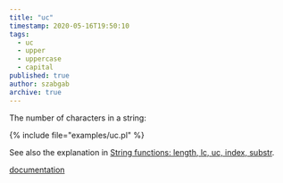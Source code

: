 ```yaml
---
title: "uc"
timestamp: 2020-05-16T19:50:10
tags:
  - uc
  - upper
  - uppercase
  - capital
published: true
author: szabgab
archive: true
---
```



The number of characters in a string:

{% include file="examples/uc.pl" %}

See also the explanation in [String functions: length, lc, uc, index, substr](/string-functions-length-lc-uc-index-substr).

[documentation](https://metacpan.org/pod/perlfunc#uc-EXPR)

